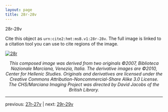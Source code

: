 ```yaml
---
layout: page
title: 28r-28v
---
```


28r-28v

Cite this object as `urn:cite2:hmt:msB.v1:28r-28v`. The full image is linked to a citation tool you can use to cite regions of the image.

[![28r](http://www.homermultitext.org/iipsrv?IIIF=/project/homer/pyramidal/deepzoom/hmt/vbbifolio/v1/vb_27v_28r.tif/full/800,/0/default.jpg)](http://www.homermultitext.org/ict2/?urn=urn:cite2:hmt:vbbifolio.v1:vb_27v_28r) 

<p style="text-align: center; font-style: italic;">This composed image was derived from two originals ©2007, Biblioteca Nazionale Marciana, Venezia, Italia. The derivative images are ©2010, Center for Hellenic Studies. Originals and derivatives are licensed under the Creative Commons Attribution-Noncommercial-Share Alike 3.0 License. The CHS/Marciana Imaging Project was directed by David Jacobs of the British Library.</p>

---

previous: [27r-27v](../27r-27v/) | next: [29r-29v](../29r-29v/)